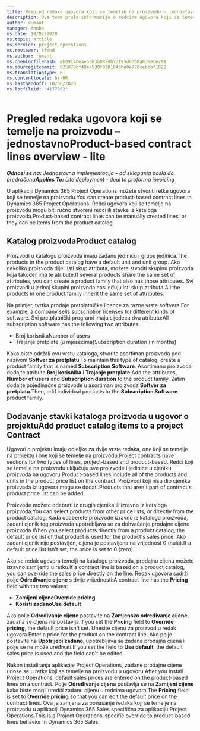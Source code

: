 ```yaml
---
title: Pregled redaka ugovora koji se temelje na proizvodu – jednostavno
description: Ova tema pruža informacije o redcima ugovora koji se temelje na proizvodu.
author: rumant
manager: Annbe
ms.date: 10/07/2020
ms.topic: article
ms.service: project-operations
ms.reviewer: kfend
ms.author: rumant
ms.openlocfilehash: eb09140eae5383b882db73195d0360a836ece791
ms.sourcegitcommit: 625878bf48ea530f3381843be0e778cebbbf1922
ms.translationtype: HT
ms.contentlocale: hr-HR
ms.lasthandoff: 10/30/2020
ms.locfileid: "4177862"
---
```

# <a name="product-based-contract-lines-overview---lite"></a><span data-ttu-id="0d0d9-103">Pregled redaka ugovora koji se temelje na proizvodu – jednostavno</span><span class="sxs-lookup"><span data-stu-id="0d0d9-103">Product-based contract lines overview - lite</span></span>

<span data-ttu-id="0d0d9-104">_**Odnosi se na:** Jednostavna implementacija – od sklapanja posla do predračuna_</span><span class="sxs-lookup"><span data-stu-id="0d0d9-104">_**Applies To:** Lite deployment - deal to proforma invoicing_</span></span>

<span data-ttu-id="0d0d9-105">U aplikaciji Dynamics 365 Project Operations možete stvoriti retke ugovora koji se temelje na proizvodu.</span><span class="sxs-lookup"><span data-stu-id="0d0d9-105">You can create product-based contract lines in Dynamics 365 Project Operations.</span></span> <span data-ttu-id="0d0d9-106">Redci ugovora koji se temelje na proizvodu mogu biti ručno stvoreni redci ili stavke iz kataloga proizvoda.</span><span class="sxs-lookup"><span data-stu-id="0d0d9-106">Product-based contract lines can be manually created lines, or they can be items from the product catalog.</span></span>

## <a name="product-catalog"></a><span data-ttu-id="0d0d9-107">Katalog proizvoda</span><span class="sxs-lookup"><span data-stu-id="0d0d9-107">Product catalog</span></span>

<span data-ttu-id="0d0d9-108">Proizvodi u katalogu proizvoda imaju zadanu jedinicu i grupu jedinica.</span><span class="sxs-lookup"><span data-stu-id="0d0d9-108">The products in the product catalog have a default unit and unit group.</span></span> <span data-ttu-id="0d0d9-109">Ako nekoliko proizvoda dijeli isti skup atributa, možete stvoriti skupinu proizvoda koja također ima te atribute.</span><span class="sxs-lookup"><span data-stu-id="0d0d9-109">If several products share the same set of attributes, you can create a product family that also has those attributes.</span></span> <span data-ttu-id="0d0d9-110">Svi proizvodi u jednoj skupini proizvoda nasljeđuju isti skup atributa.</span><span class="sxs-lookup"><span data-stu-id="0d0d9-110">All the products in one product family inherit the same set of attributes.</span></span>

<span data-ttu-id="0d0d9-111">Na primjer, tvrtka prodaje pretplatničke licence za razne vrste softvera.</span><span class="sxs-lookup"><span data-stu-id="0d0d9-111">For example, a company sells subscription licenses for different kinds of software.</span></span> <span data-ttu-id="0d0d9-112">Svi pretplatnički programi imaju sljedeća dva atributa:</span><span class="sxs-lookup"><span data-stu-id="0d0d9-112">All subscription software has the following two attributes:</span></span>

- <span data-ttu-id="0d0d9-113">Broj korisnika</span><span class="sxs-lookup"><span data-stu-id="0d0d9-113">Number of users</span></span>
- <span data-ttu-id="0d0d9-114">Trajanje pretplate (u mjesecima)</span><span class="sxs-lookup"><span data-stu-id="0d0d9-114">Subscription duration (in months)</span></span>

<span data-ttu-id="0d0d9-115">Kako biste održali ovu vrstu kataloga, stvorite asortiman proizvoda pod nazivom **Softver za pretplatu**.</span><span class="sxs-lookup"><span data-stu-id="0d0d9-115">To maintain this type of catalog, create a product family that is named **Subscription Software**.</span></span> <span data-ttu-id="0d0d9-116">Asortimanu proizvoda dodajte atribute **Broj korisnika** i **Trajanje pretplate**.</span><span class="sxs-lookup"><span data-stu-id="0d0d9-116">Add the attributes, **Number of users** and **Subscription duration** to the product family.</span></span> <span data-ttu-id="0d0d9-117">Zatim dodajte pojedinačne proizvode u asortiman proizvoda **Softver za pretplatu**.</span><span class="sxs-lookup"><span data-stu-id="0d0d9-117">Then, add individual products to the **Subscription Software** product family.</span></span>

## <a name="add-product-catalog-items-to-a-project-contract"></a><span data-ttu-id="0d0d9-118">Dodavanje stavki kataloga proizvoda u ugovor o projektu</span><span class="sxs-lookup"><span data-stu-id="0d0d9-118">Add product catalog items to a project Contract</span></span>

<span data-ttu-id="0d0d9-119">Ugovori o projektu imaju odjeljke za dvije vrste redaka, one koji se temelje na projektu i one koji se temelje na proizvodu.</span><span class="sxs-lookup"><span data-stu-id="0d0d9-119">Project contracts have sections for two types of lines, project-based and product-based.</span></span> <span data-ttu-id="0d0d9-120">Redci koji se temelje na proizvodu uključuju sve proizvode i jedinice u cjeniku proizvoda na ugovoru.</span><span class="sxs-lookup"><span data-stu-id="0d0d9-120">Product-based lines include all of the products and units in the product price list on the contract.</span></span> <span data-ttu-id="0d0d9-121">Proizvodi koji nisu dio cjenika proizvoda iz ugovora mogu se dodati.</span><span class="sxs-lookup"><span data-stu-id="0d0d9-121">Products that aren't part of contract's product price list can be added.</span></span>

<span data-ttu-id="0d0d9-122">Proizvode možete odabrati iz drugih cjenika ili izravno iz kataloga proizvoda.</span><span class="sxs-lookup"><span data-stu-id="0d0d9-122">You can select products from other price lists, or directly from the product catalog.</span></span> <span data-ttu-id="0d0d9-123">Kada odaberete proizvode izravno iz kataloga proizvoda, zadani cjenik tog proizvoda upotrebljava se za dohvaćanje prodajne cijene proizvoda.</span><span class="sxs-lookup"><span data-stu-id="0d0d9-123">When you select products directly from a product catalog, the default price list of that product is used for the product's sales price.</span></span> <span data-ttu-id="0d0d9-124">Ako zadani cjenik nije postavljen, cijena je postavljena na vrijednost 0 (nula).</span><span class="sxs-lookup"><span data-stu-id="0d0d9-124">If a default price list isn't set, the price is set to 0 (zero).</span></span>

<span data-ttu-id="0d0d9-125">Ako se redak ugovora temelji na katalogu proizvoda, prodajnu cijenu možete izravno zamijeniti u retku.</span><span class="sxs-lookup"><span data-stu-id="0d0d9-125">If a contract line is based on a product catalog, you can override the sales price directly on the line.</span></span> <span data-ttu-id="0d0d9-126">Redak ugovora sadrži polje **Određivanje cijene** s dvije vrijednosti:</span><span class="sxs-lookup"><span data-stu-id="0d0d9-126">A contract line has the **Pricing** field with the two values:</span></span>

- <span data-ttu-id="0d0d9-127">**Zamijeni cijene**</span><span class="sxs-lookup"><span data-stu-id="0d0d9-127">**Override pricing**</span></span>
- <span data-ttu-id="0d0d9-128">**Koristi zadano**</span><span class="sxs-lookup"><span data-stu-id="0d0d9-128">**Use default**</span></span>

<span data-ttu-id="0d0d9-129">Ako polje **Određivanje cijene** postavite na **Zamjensko određivanje cijene**, zadana se cijena ne postavlja.</span><span class="sxs-lookup"><span data-stu-id="0d0d9-129">If you set the **Pricing** field to **Override pricing**, the default price isn't set.</span></span> <span data-ttu-id="0d0d9-130">Unesite cijenu za proizvod u redak ugovora.</span><span class="sxs-lookup"><span data-stu-id="0d0d9-130">Enter a price for the product on the contract line.</span></span> <span data-ttu-id="0d0d9-131">Ako polje postavite na **Upotrijebi zadano**, upotrebljava se zadana prodajna cijena i polje se ne može uređivati.</span><span class="sxs-lookup"><span data-stu-id="0d0d9-131">If you set the field to **Use default**, the default sales price is used and the field can't be edited.</span></span>

<span data-ttu-id="0d0d9-132">Nakon instaliranja aplikacije Project Operations, zadane prodajne cijene unose se u retke koji se temelje na proizvodu u ugovoru.</span><span class="sxs-lookup"><span data-stu-id="0d0d9-132">After you install Project Operations, default sales prices are entered on the product-based lines on a contract.</span></span> <span data-ttu-id="0d0d9-133">Polje **Određivanje cijena** postavlja se na **Zamijeni cijene** kako biste mogli urediti zadanu cijenu u redcima ugovora.</span><span class="sxs-lookup"><span data-stu-id="0d0d9-133">The **Pricing** field is set to **Override pricing** so that you can edit the default price on the contract lines.</span></span> <span data-ttu-id="0d0d9-134">Ova je zamjena za ponašanje redaka koji se temelje na proizvodu u aplikaciji Dynamics 365 Sales specifična za aplikaciju Project Operations.</span><span class="sxs-lookup"><span data-stu-id="0d0d9-134">This is a Project Operations-specific override to product-based lines behavior in Dynamics 365 Sales.</span></span>
